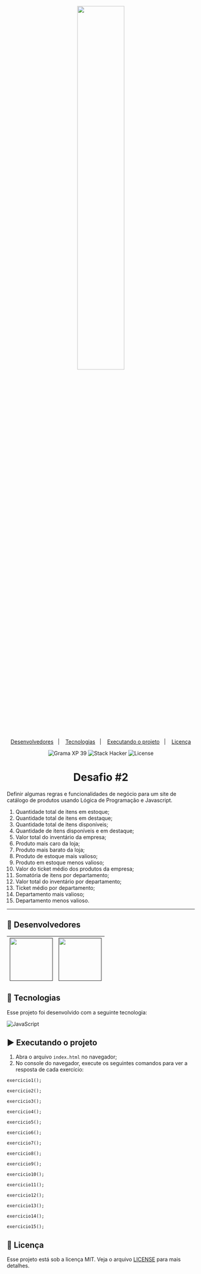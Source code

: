 <p align="center">
  <img src="https://github.com/scillapinheiro/gama_academy_desafio-1/blob/main/logo-gama-academy.png" width="50%">
</p>

<p align="center">
  <a href="#-desenvolvedores">Desenvolvedores</a>&nbsp;&nbsp;&nbsp;|&nbsp;&nbsp;&nbsp;
  <a href="#-tecnologias">Tecnologias</a>&nbsp;&nbsp;&nbsp;|&nbsp;&nbsp;&nbsp;
  <a href="#-executando-o-projeto">Executando o projeto</a>&nbsp;&nbsp;&nbsp;|&nbsp;&nbsp;&nbsp;
  <a href="#-licença">Licença</a>
</p>

<p align="center">
  <img alt="Grama XP 39" src="https://img.shields.io/static/v1?label=xp&message=39&color=success&labelColor=grey">
  
  <img alt="Stack Hacker" src="https://img.shields.io/static/v1?label=stack&message=hacker&color=success&labelColor=grey">
  
  <img alt="License" src="https://img.shields.io/static/v1?label=license&message=MIT&color=success&labelColor=grey">
</p>

<h1 align="center">Desafio #2</h1>

Definir algumas regras e funcionalidades de negócio para um site de catálogo de produtos usando Lógica de Programação e Javascript.
1. Quantidade total de itens em estoque;
2. Quantidade total de itens em destaque;
3. Quantidade total de itens disponíveis;
4. Quantidade de itens disponíveis e em destaque;
5. Valor total do inventário da empresa;
6. Produto mais caro da loja;
7. Produto mais barato da loja;
8. Produto de estoque mais valioso;
9. Produto em estoque menos valioso;
10. Valor do ticket médio dos produtos da empresa;
11. Somatória de itens por departamento;
12. Valor total do inventário por departamento;
13. Ticket médio por departamento;
14. Departamento mais valioso;
15. Departamento menos valioso.
---

## :green_heart: Desenvolvedores

[<img src="" width=115> <br> <sub>  </sub>]() | [<img src="" width=115> <br> <sub>  </sub>]() |
| :---: | :---: |

## :rocket: Tecnologias

Esse projeto foi desenvolvido com a seguinte tecnologia:

![JavaScript](https://img.shields.io/badge/javascript-%23323330.svg?style=for-the-badge&logo=javascript&logoColor=%23F7DF1E)

## :arrow_forward: Executando o projeto
1. Abra o arquivo ``index.html`` no navegador;
2. No console do navegador, execute os seguintes comandos para ver a resposta de cada exercício:
```
exercicio1();
```
```
exercicio2();
```
```
exercicio3();
```
```
exercicio4();
```
```
exercicio5();
```
```
exercicio6();
```
```
exercicio7();
```
```
exercicio8();
```
```
exercicio9();
```
```
exercicio10();
```
```
exercicio11();
```
```
exercicio12();
```
```
exercicio13();
```
```
exercicio14();
```
```
exercicio15();
```

## :pencil: Licença

Esse projeto está sob a licença MIT. Veja o arquivo [LICENSE](LICENSE.md) para mais detalhes.
